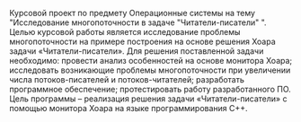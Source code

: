 Курсовой проект по предмету Операционные системы на тему "Исследование многопоточности в задаче "Читатели-писатели" ".
Целью курсовой работы является исследование проблемы многопоточности на примере построения на основе решения Хоара задачи «Читатели-писатели». Для решения поставленной задачи необходимо: провести анализ особенностей на основе монитора Хоара; исследовать возникающие проблемы многопоточности при увеличении числа потоков-писателей и потоков-читателей; разработать программное обеспечение; протестировать работу разработанного ПО. Цель программы – реализация решения задачи «Читатели-писатели» с помощью монитора Хоара на языке программирования C++.
